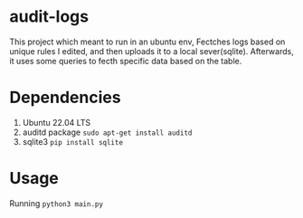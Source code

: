 # audit-logs
This project which meant to run in an ubuntu env,
Fectches logs based on unique rules I edited, and then uploads it to a local sever(sqlite).
Afterwards, it uses some queries to fecth specific data based on the table.

# Dependencies
  1. Ubuntu 22.04 LTS
  2. auditd package ```sudo apt-get install auditd```
  3. sqlite3 ```pip install sqlite```

# Usage
Running ```python3 main.py```
